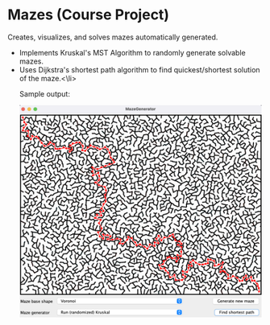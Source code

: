 # Mazes (Course Project)
Creates, visualizes, and solves mazes automatically generated. 
<ul>     
    <li> Implements Kruskal's MST Algorithm to randomly generate solvable mazes. </li> 
    <li> Uses Dijkstra's shortest path algorithm to find quickest/shortest solution of the maze.<\li> 

   <p> Sample output: </p> 

![alt text](https://github.com/NicholasBoren/Mazes-Generator/blob/main/images/sample_output.png)
